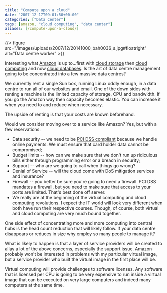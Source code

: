 ```yaml
---
title: "Compute upon a cloud"
date: "2007-12-17T09:01:50+00:00"
categories: ["Data Center"]
tags: [amazon, "cloud computing", "data center"]
aliases: [/compute-upon-a-cloud/]
---
```



{{< figure src="/images/uploads/2007/12/20141000_bah0036_s.jpg#floatright" alt="Data centre worker" >}}

Interesting what [Amazon](http://www.amazon.com/) is up to...first with [cloud storage](http://www.amazon.com/S3-AWS-home-page-Money/b/ref=sc_fe_l_2?ie=UTF8&node=16427261&no=3435361) then [cloud computing](http://www.amazon.com/b/ref=sc_fe_l_2?ie=UTF8&node=201590011&no=3435361) and now [cloud databases](http://www.amazon.com/b/ref=sc_fe_l_2?ie=UTF8&node=342335011&no=3435361). Is the art of data centre management going to be concentrated into a few massive data centres?

We currently rent a single Sun box, running Linux oddly enough, in a data centre to run all of our websites and email. One of the down sides with renting a machine is the limited capacity of storage, CPU and bandwidth. If you go the Amazon way then capacity becomes elastic. You can increase it when you need to and reduce when necessary.

The upside of renting is that your costs are known beforehand.

Would we consider moving over to a service like Amazon? Yes, but with a few reservations:

- Data security -- we need to be [PCI DSS compliant](https://www.pcisecuritystandards.org/index.htm) because we handle online payments. We must ensure that card holder data cannot be compromised;
- Budget limits -- how can we make sure that we don't run up ridiculous bills either through programming error or a breach in security;
- Support -- who are we going to call when things go wrong?
- Denial of Service -- will the cloud come with DoS mitigation services and insurance?
- Firewall -- you better be sure you're going to need a firewall. PCI DSS mandates a firewall, but you need to make sure that access to your ports are limited. That's best done off server.
- We really are at the beginning of the virtual computing and cloud computing revolutions. I expect the IT world will look very different when both have run their respective courses. Though, of course, both virtual and cloud computing are very much bound together.

One side effect of concentrating more and more computing into central hubs is the head count reduction that will likely follow. If your data centre disappears or reduces in size why employ so many people to manage it?

What is likely to happen is that a layer of service providers will be created to allay a lot of the above concerns, especially the support issue. Amazon probably won't be interested in problems with my particular virtual image, but a service provider who built the virtual image in the first place will be.

Virtual computing will provide challenges to software licenses. Any software that is licensed per CPU is going to be very expensive to run inside a virtual image that can be executed on very large computers and indeed many computers at the same time.
